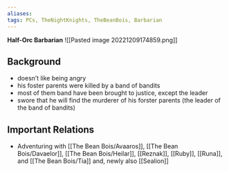 ```yaml
---
aliases: 
tags: PCs, TheNightKnights, TheBeanBois, Barbarian
---
```

**Half-Orc Barbarian**
![[Pasted image 20221209174859.png]]
## Background
- doesn’t like being angry 
- his foster parents were killed by a band of bandits
- most of them band have been brought to justice, except the leader
- swore that he will find the murderer of his forster parents (the leader of the band of bandits)

## Important Relations

* Adventuring with [[The Bean Bois/Avaaros]], [[The Bean Bois/Davaelor]], [[The Bean Bois/Heilar]], [[Reznak]], [[Ruby]], [[Runa]], and [[The Bean Bois/Tia]] and, newly also [[Sealion]]

